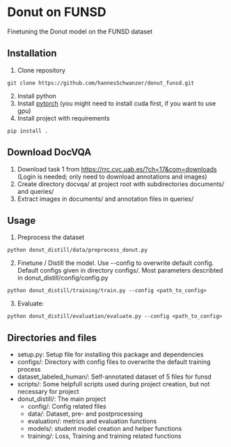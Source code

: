 # Donut on FUNSD
Finetuning the Donut model on the FUNSD dataset

## Installation
1. Clone repository
```
git clone https://github.com/hannesSchwanzer/donut_funsd.git
```
2. Install python
3. Install [pytorch](https://pytorch.org/get-started/locally/) (you might need to install cuda first, if you want to use gpu)
4. Install project with requirements
```
pip install .
```

## Download DocVQA
1. Download task 1 from https://rrc.cvc.uab.es/?ch=17&com=downloads (Login is needed; only need to download annotations and images)
2. Create directory docvqa/ at project root with subdirectories documents/ and queries/
3. Extract images in documents/ and annotation files in queries/

## Usage
1. Preprocess the dataset
``` 
python donut_distill/data/preprocess_donut.py
```
2. Finetune / Distill the model. Use --config to overwrite default config. Default configs given in directory configs/. Most parameters describted in donut_distill/config/config.py
```
python donut_distill/training/train.py --config <path_to_config>
```
3. Evaluate:
```
python donut_distill/evaluation/evaluate.py --config <path_to_config>
```


## Directories and files
- setup.py: Setup file for installing this package and dependencies
- configs/: Directory with config files to overwrite the default training process
- dataset_labeled_human/: Self-annotated dataset of 5 files for funsd
- scripts/: Some helpfull scripts used during project creation, but not necessary for project
- donut_distill/: The main project
    - config/: Config related files
    - data/: Dataset, pre- and postprocessing
    - evaluation/: metrics and evaluation functions
    - models/: student model creation and helper functions
    - training/: Loss, Training and training related functions
